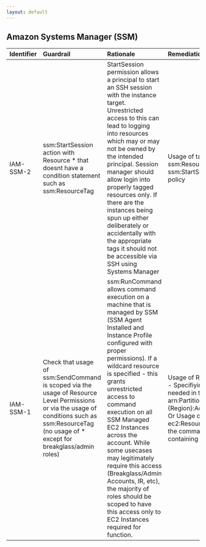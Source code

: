 ```yaml
---
layout: default
---
```


## Amazon Systems Manager (SSM)

| Identifier   | Guardrail                                                                                                                                                                                          | Rationale                                                                                                                                                                                                                                                                                                                                                                                                                                                                                                         | Remediation                                                                                                                                                                                                                                                                                            | References                                                                                                                                                                                                                                                                  | Policy     | IAM Actions      |
|:-------------|:---------------------------------------------------------------------------------------------------------------------------------------------------------------------------------------------------|:------------------------------------------------------------------------------------------------------------------------------------------------------------------------------------------------------------------------------------------------------------------------------------------------------------------------------------------------------------------------------------------------------------------------------------------------------------------------------------------------------------------|:-------------------------------------------------------------------------------------------------------------------------------------------------------------------------------------------------------------------------------------------------------------------------------------------------------|:----------------------------------------------------------------------------------------------------------------------------------------------------------------------------------------------------------------------------------------------------------------------------|:-----------|:-----------------|
| IAM-SSM-2    | ssm:StartSession action with Resource * that doesnt have a condition statement such as ssm:ResourceTag                                                                                             | StartSession permission allows a principal to start an SSH session with the instance target. Unrestricted access to this can lead to logging into resources which may or may not be owned by the intended principal. Session manager should allow login into properly tagged resources only. If there are the instances being spun up either deliberately or accidentally with the appropriate tags it should not be accessible via SSH using Systems Manager                                                     | Usage of tag condition such as ssm:ResourceTag OR Removal of the ssm:StartSession action from the IAM policy                                                                                                                                                                                           | https://docs.aws.amazon.com/systems-manager/latest/userguide/auth-and-access-control-permissions-reference.html                                                                                                                                                             | IAM policy | ssm:StartSession |
| IAM-SSM-1    | Check that usage of ssm:SendCommand is scoped via the usage of Resource Level Permissions or via the usage of conditions such as ssm:ResourceTag (no usage of * except for breakglass/admin roles) | ssm:RunCommand allows command execution on a machine that is managed by SSM (SSM Agent Installed and Instance Profile configured with proper permissions). If a wildcard resource is specified - this grants unrestricted access to command execution on all SSM Managed EC2 Instances across the account. While some usecases may legitimately require this access (Breakglass/Admin Accounts, IR, etc), the majority of roles should be scoped to have this access only to EC2 Instances required for function. | Usage of Resource Level Permissions - Specifiying the ARN of the instances needed in the statement of the policy arn:Partition:ec2:{Region}:Account:instance/{InstanceId} Or Usage of a tag condition - ec2:ResourceTag to scope usage of the command to only instances containing the appropriate tag | https://docs.aws.amazon.com/IAM/latest/UserGuide/access_tags.html https://docs.aws.amazon.com/IAM/latest/UserGuide/list_awssystemsmanager.html#awssystemsmanager-managed-instance https://docs.aws.amazon.com/systems-manager/latest/userguide/execute-remote-commands.html | IAM Policy | ssm:SendCommand  |